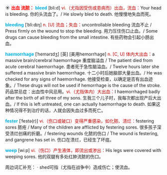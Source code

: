☀ <font color="red">**出血 流脓：**</font>
<font color="sky blue">**bleed**</font> [bli:d] 
<font color="#c00000">vi.（尤指因受伤或患病而）出血，流血：</font>Your head is bleeding. 你的头流血了。/ He slowly bled to death. 他慢慢地失血而死。
                      
<font color="sky blue">**bleeding**</font> [ˈbli:dɪŋ]
<font color="#c00000">n. [U] 流血；失血：</font>uncontrollable bleeding 流血不止 / Press firmly on the wound to stop the bleeding. 用力压住伤口止血。/ Some drugs can cause bleeding from the small intestine. 有些药物会引起小肠出血。

<font color="sky blue">**haemorrhage**</font> [ˈhemərɪdʒ]
[英] [美用hemorrhage]
<font color="#c00000">n. [C, U] 体内大出血：</font>a massive brain/cerebral haemorrhage 重度脑溢血 / The patient died from acute cerebral haemorrhage. 患者死于急性脑溢血。/ Twelve hours later she suffered a massive brain haemorrhage. 十二小时后她脑部大量出血。/ He was checked for any signs of haemorrhage. 他接受检查，以确定是否有出血迹象。/ These drugs will not be used if hemorrhage is the cause of the stroke. 药品禁忌症：出血性中风忌用。<font color="#c00000">vi.（尤指体内）大出血：</font>I haemorrhaged badly after the birth of all three of my sons. 生我三个儿子时，我每次都出现产后大出血。/ If this is left untreated, one can actually haemorrhage to death. 如果这种情况得不到治疗的话，人就会因失血过多而死亡。
           
<font color="sky blue">**fester**</font> [ˈfestə(r)]
<font color="#c00000">vi.（伤口或破口）变得严重感染，如化脓、溃烂：</font>festering sores 脓疮 / Many of the children are afflicted by festering sores. 很多孩子深受溃烂创痛的折磨。/ festering wounds 化脓的伤口 / The wound is festering, and gangrene has set in. 伤口在溃烂，已经生了坏疽。

<font color="sky blue">**weep**</font> [wi:p] 
<font color="#c00000">vi.（伤口）产生液体，即流出或渗出：</font>His legs were covered with weeping sores. 他的双腿有多处红肿流脓的伤口。

周边词汇补充：
· shed可指（尤指在战争中）造成伤亡；使流血。